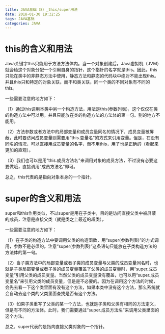 ```yaml
---
title: JAVA基础（8）_this/super用法
date: 2018-01-30 19:32:25
tags: JAVA基础
categories: JAVA
---
```


# this的含义和用法

Java关键字this只能用于方法方法体内。当一个对象创建后，Java虚拟机（JVM）就会给这个对象分配一个引用自身的指针，这个指针的名字就是this。因此，this只能在类中的非静态方法中使用，静态方法和静态的代码块中绝对不能出现this。并且this只和特定的对象关联，而不和类关联，同一个类的不同对象有不同的this。

一些需要注意的地方如下：

（1）通过this调用本类中另一个构造方法，用法是this(参数列表)，这个仅仅在类的构造方法中可以用，并且只能放在类的构造方法的方法体的第一句。别的地方不能用。

（2）方法参数或者方法中的局部变量和成员变量同名的情况下，成员变量被屏蔽，此时要访问成员变量则需要用“this.变量名”的方式来引用变量。但是，在没有同名的情况，可以直接用成员变量的名字，而不用this，用了也是正确的（看起来更加的直观）。

（3）我们也可以是用“this.成员方法名”来调用对象的成员方法，不过没有必要这要做哦，直接调用“成员方法名”即可。

总之，this代表的是指向对象本身的一个指针。

# super的含义和用法

super和this作用类似，不过super是用在子类中，目的是访问直接父类中被屏蔽的成员，注意是直接父类（就是类之上最近的超类）。

一些需要注意的地方如下：

（1）在子类的构造方法中要调用父类的构造函数，用“super(参数列表)”的方式调用，参数不是必须的。注意“super(参数列表)”这条语句只能放在子类构造方法的方法体的第一句。

（2）当子类方法中的局部变量或者子类的成员变量与父类的成员变量同名时，也就是子类局部变量或者子类的成员变量覆盖了父类的成员变量时，用“super.成员变量”引用父类的成员变量。当然父类的成员变量没有覆盖，也可以用“super.成员变量名”来引用父类的成员变量，但是是不必要的。因为在调用这个方法的时候，会先去看一下这个类里面有没有这个方法，如果本类中没有这个方法，那么系统就会自动去这个类的父类里面查找是否有这个方法。

（3）如果子类重写了父类的某一个方法，也就是子类和父类有相同的方法定义，但是有不同的方法体。此时，我们需要通过“super.成员方法名”来调用父类里面的这个方法。

总之，super代表的是指向直接父类对象的一个指针。
